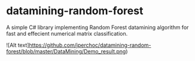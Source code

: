 # datamining-random-forest
A simple C# library implementing Random Forest datamining algorithm for fast and effecient numerical matrix classification.

![Alt text]https://github.com/jperchoc/datamining-random-forest/blob/master/DataMining/Demo_result.png)
